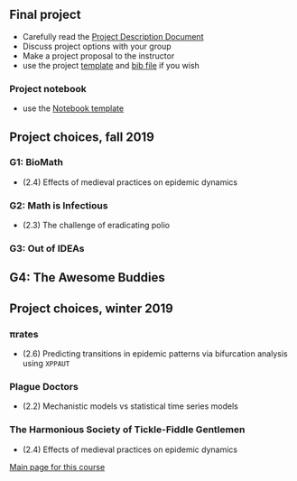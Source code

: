 ## Final project

- Carefully read the [Project Description Document](4mbp_2019.pdf)
- Discuss project options with your group
- Make a project proposal to the instructor
- use the project [template](ProjectTemplate2018.tex) and [bib file](project.bib) if you wish

### Project notebook

- use the [Notebook template](ProjectNotebookTemplate2018.Rnw)

## Project choices, fall 2019

### G1: BioMath

- (2.4) Effects of medieval practices on epidemic dynamics

### G2: Math is Infectious

- (2.3) The challenge of eradicating polio

### G3: Out of IDEAs



## G4: The Awesome Buddies



## Project choices, winter 2019

### πrates

- (2.6) Predicting transitions in epidemic patterns via bifurcation analysis using `XPPAUT`

### Plague Doctors

- (2.2) Mechanistic models vs statistical time series models

### The Harmonious Society of Tickle-Fiddle Gentlemen

- (2.4) Effects of medieval practices on epidemic dynamics

[Main page for this course](..)
